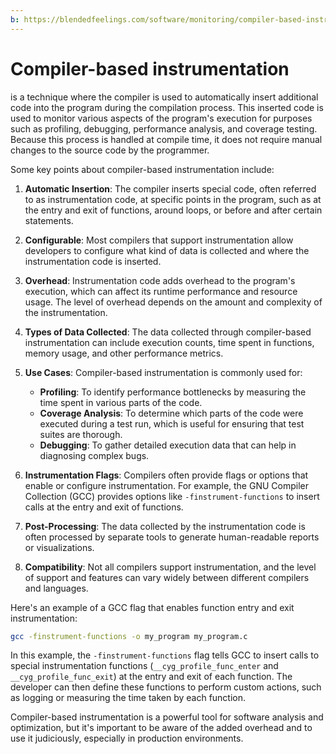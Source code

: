 ```yaml
---
b: https://blendedfeelings.com/software/monitoring/compiler-based-instrumentation.md
---
```


# Compiler-based instrumentation 
is a technique where the compiler is used to automatically insert additional code into the program during the compilation process. This inserted code is used to monitor various aspects of the program's execution for purposes such as profiling, debugging, performance analysis, and coverage testing. Because this process is handled at compile time, it does not require manual changes to the source code by the programmer.

Some key points about compiler-based instrumentation include:

1. **Automatic Insertion**: The compiler inserts special code, often referred to as instrumentation code, at specific points in the program, such as at the entry and exit of functions, around loops, or before and after certain statements.

2. **Configurable**: Most compilers that support instrumentation allow developers to configure what kind of data is collected and where the instrumentation code is inserted.

3. **Overhead**: Instrumentation code adds overhead to the program's execution, which can affect its runtime performance and resource usage. The level of overhead depends on the amount and complexity of the instrumentation.

4. **Types of Data Collected**: The data collected through compiler-based instrumentation can include execution counts, time spent in functions, memory usage, and other performance metrics.

5. **Use Cases**: Compiler-based instrumentation is commonly used for:
   - **Profiling**: To identify performance bottlenecks by measuring the time spent in various parts of the code.
   - **Coverage Analysis**: To determine which parts of the code were executed during a test run, which is useful for ensuring that test suites are thorough.
   - **Debugging**: To gather detailed execution data that can help in diagnosing complex bugs.

6. **Instrumentation Flags**: Compilers often provide flags or options that enable or configure instrumentation. For example, the GNU Compiler Collection (GCC) provides options like `-finstrument-functions` to insert calls at the entry and exit of functions.

7. **Post-Processing**: The data collected by the instrumentation code is often processed by separate tools to generate human-readable reports or visualizations.

8. **Compatibility**: Not all compilers support instrumentation, and the level of support and features can vary widely between different compilers and languages.

Here's an example of a GCC flag that enables function entry and exit instrumentation:

```bash
gcc -finstrument-functions -o my_program my_program.c
```

In this example, the `-finstrument-functions` flag tells GCC to insert calls to special instrumentation functions (`__cyg_profile_func_enter` and `__cyg_profile_func_exit`) at the entry and exit of each function. The developer can then define these functions to perform custom actions, such as logging or measuring the time taken by each function.

Compiler-based instrumentation is a powerful tool for software analysis and optimization, but it's important to be aware of the added overhead and to use it judiciously, especially in production environments.